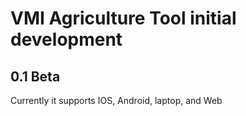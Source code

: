 # VMI Agriculture Tool initial development

## 0.1 Beta
Currently it supports IOS, Android, laptop, and Web
